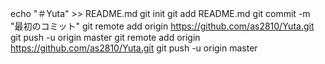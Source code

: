 echo "＃Yuta" >> README.md 
git init 
git add README.md 
git commit -m "最初のコミット" 
git remote add origin https://github.com/as2810/Yuta.git
 git push -u origin master
 git remote add origin https://github.com/as2810/Yuta.git
 git push -u origin master
